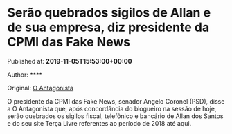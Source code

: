 
# Serão quebrados sigilos de Allan e de sua empresa, diz presidente da CPMI das Fake News

Published at: **2019-11-05T15:53:00+00:00**

Author: ****

Original: [O Antagonista](https://www.oantagonista.com/brasil/serao-quebrados-sigilos-de-allan-e-de-sua-empresa-diz-presidente-da-cpmi-das-fake-news/)

O presidente da CPMI das Fake News, senador Angelo Coronel (PSD), disse a O Antagonista que, após concordância do blogueiro na sessão de hoje, serão quebrados os sigilos fiscal, telefônico e bancário de Allan dos Santos e do seu site Terça Livre referentes ao período de 2018 até aqui.
